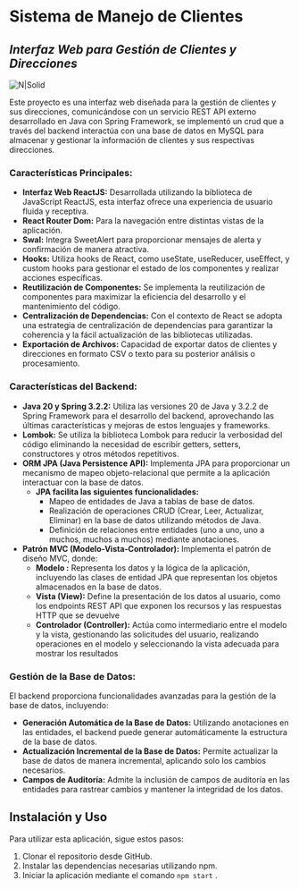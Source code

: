 # Sistema de Manejo de Clientes

## _Interfaz Web para Gestión de Clientes y Direcciones_

![N|Solid](https://example.com/imagen.png)

Este proyecto es una interfaz web diseñada para la gestión de clientes y sus direcciones, comunicándose con un servicio REST API externo desarrollado en Java con Spring Framework, se implementó un crud que a través del backend interactúa con una base de datos en MySQL para almacenar y gestionar la información de clientes y sus respectivas direcciones.

### Características Principales:

- **Interfaz Web ReactJS:** Desarrollada utilizando la biblioteca de JavaScript ReactJS, esta interfaz ofrece una experiencia de usuario fluida y receptiva.
- **React Router Dom:** Para la navegación entre distintas vistas de la aplicación.
- **Swal:** Integra SweetAlert para proporcionar mensajes de alerta y confirmación de manera atractiva.
- **Hooks:** Utiliza hooks de React, como useState, useReducer, useEffect, y custom hooks para gestionar el estado de los componentes y realizar acciones específicas.
- **Reutilización de Componentes:** Se implementa la reutilización de componentes para maximizar la eficiencia del desarrollo y el mantenimiento del código.
- **Centralización de Dependencias:** Con el contexto de React se adopta una estrategia de centralización de dependencias para garantizar la coherencia y la fácil actualización de las bibliotecas utilizadas.
- **Exportación de Archivos:** Capacidad de exportar datos de clientes y direcciones en formato CSV o texto para su posterior análisis o procesamiento.

### Características del Backend:

- **Java 20 y Spring 3.2.2:** Utiliza las versiones 20 de Java y 3.2.2 de Spring Framework para el desarrollo del backend, aprovechando las últimas características y mejoras de estos lenguajes y frameworks.
- **Lombok:** Se utiliza la biblioteca Lombok para reducir la verbosidad del código eliminando la necesidad de escribir getters, setters, constructores y otros métodos repetitivos. 
- **ORM JPA (Java Persistence API):** Implementa JPA para proporcionar un mecanismo de mapeo objeto-relacional que permite a la aplicación interactuar con la base de datos.
  - **JPA facilita las siguientes funcionalidades:** 
	 - Mapeo de entidades de Java a tablas de base de datos. 
     - Realización de operaciones CRUD (Crear, Leer, Actualizar, Eliminar) en la base de datos utilizando métodos de Java.
     - Definición de relaciones entre entidades (uno a uno, uno a muchos, muchos a muchos) mediante anotaciones.
- **Patrón MVC (Modelo-Vista-Controlador):** Implementa el patrón de diseño MVC, donde: 
  - **Modelo :** Representa los datos y la lógica de la aplicación, incluyendo las clases de entidad JPA que representan los objetos almacenados en la base de datos. 
  - **Vista (View):** Define la presentación de los datos al usuario, como los endpoints REST API que exponen los recursos y las respuestas HTTP que se devuelve
  - **Controlador (Controller):** Actúa como intermediario entre el modelo y la vista, gestionando las solicitudes del usuario, realizando operaciones en el modelo y seleccionando la vista adecuada para mostrar los resultados


### Gestión de la Base de Datos:

El backend proporciona funcionalidades avanzadas para la gestión de la base de datos, incluyendo:

- **Generación Automática de la Base de Datos:** Utilizando anotaciones en las entidades, el backend puede generar automáticamente la estructura de la base de datos.
- **Actualización Incremental de la Base de Datos:** Permite actualizar la base de datos de manera incremental, aplicando solo los cambios necesarios.
- **Campos de Auditoría:** Admite la inclusión de campos de auditoría en las entidades para rastrear cambios y mantener la integridad de los datos.


## Instalación y Uso

Para utilizar esta aplicación, sigue estos pasos:

1. Clonar el repositorio desde GitHub.
2. Instalar las dependencias necesarias utilizando npm.
3. Iniciar la aplicación mediante el comando `npm start` . 
